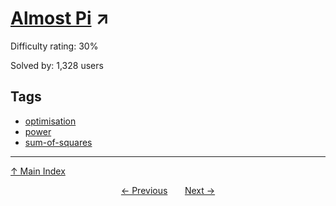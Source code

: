 # [Almost Pi](https://projecteuler.net/problem=461) ↗️

Difficulty rating: 30%

Solved by: 1,328 users
## Tags

- [optimisation](../tags/optimisation.md)
- [power](../tags/power.md)
- [sum-of-squares](../tags/sum-of-squares.md)



---

[↑ Main Index](../README.md)


<div align=center><a href='460.md'>← Previous</a> &nbsp;&nbsp; &nbsp;&nbsp;  <a href='462.md'>Next →</a></div>
